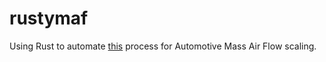 # rustymaf

Using Rust to automate [this](https://forums.nasioc.com/forums/showthread.php?t=1427448&highlight=MAF+scaling) process for Automotive Mass Air Flow scaling.
